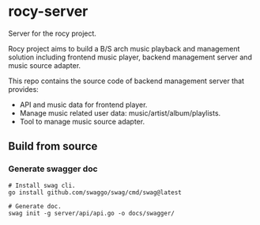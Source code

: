 # rocy-server

Server for the rocy project.

Rocy project aims to build a B/S arch music playback and management solution including frontend music player, backend management server and music source adapter.

This repo contains the source code of backend management server that provides:

* API and music data for frontend player.
* Manage music related user data: music/artist/album/playlists.
* Tool to manage music source adapter.

## Build from source

### Generate swagger doc

```
# Install swag cli.
go install github.com/swaggo/swag/cmd/swag@latest

# Generate doc.
swag init -g server/api/api.go -o docs/swagger/
```
